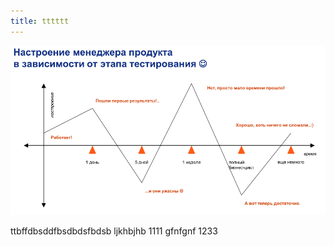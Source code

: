 ```yaml
---
title: tttttt
---
```

![ALT TEXT FOR IMAGE](2986d00dfc5741ddb09222ba00123072.png "THI IS MY TITILE FOR IMAGE")

ttbffdbsddfbsdbdsfbdsb
ljkhbjhb 1111 gfnfgnf 1233